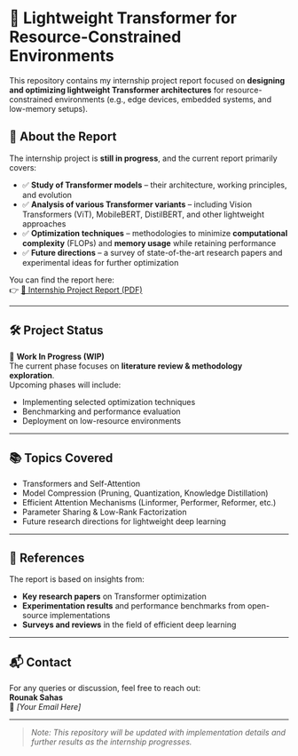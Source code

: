 # 🚀 Lightweight Transformer for Resource-Constrained Environments

This repository contains my internship project report focused on **designing and optimizing lightweight Transformer architectures** for resource-constrained environments (e.g., edge devices, embedded systems, and low-memory setups).

## 📄 About the Report

The internship project is **still in progress**, and the current report primarily covers:

- ✅ **Study of Transformer models** – their architecture, working principles, and evolution  
- ✅ **Analysis of various Transformer variants** – including Vision Transformers (ViT), MobileBERT, DistilBERT, and other lightweight approaches  
- ✅ **Optimization techniques** – methodologies to minimize **computational complexity** (FLOPs) and **memory usage** while retaining performance  
- ✅ **Future directions** – a survey of state-of-the-art research papers and experimental ideas for further optimization  

You can find the report here:  
👉 [📄 Internship Project Report (PDF)](./Internship_Project_Report.pdf)

---

## 🛠️ Project Status

🔄 **Work In Progress (WIP)**  
The current phase focuses on **literature review & methodology exploration**.  
Upcoming phases will include:  
- Implementing selected optimization techniques  
- Benchmarking and performance evaluation  
- Deployment on low-resource environments  

---

## 📚 Topics Covered

- Transformers and Self-Attention  
- Model Compression (Pruning, Quantization, Knowledge Distillation)  
- Efficient Attention Mechanisms (Linformer, Performer, Reformer, etc.)  
- Parameter Sharing & Low-Rank Factorization  
- Future research directions for lightweight deep learning  

---

## 🔗 References

The report is based on insights from:  
- **Key research papers** on Transformer optimization  
- **Experimentation results** and performance benchmarks from open-source implementations  
- **Surveys and reviews** in the field of efficient deep learning  

---

## 📬 Contact

For any queries or discussion, feel free to reach out:  
**Rounak Sahas**  
📧 *[Your Email Here]*  

---

> *Note: This repository will be updated with implementation details and further results as the internship progresses.*

